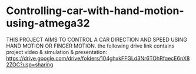 # Controlling-car-with-hand-motion-using-atmega32
THIS PROJECT AIMS TO CONTROL A CAR DIRECTION AND SPEED USING HAND MOTION OR FINGER MOTION.
the following drive link contains project video & simulation & presentation:
https://drive.google.com/drive/folders/104ghxkFFGLd3Nr6TOhRfqecE6nX82ZOC?usp=sharing
